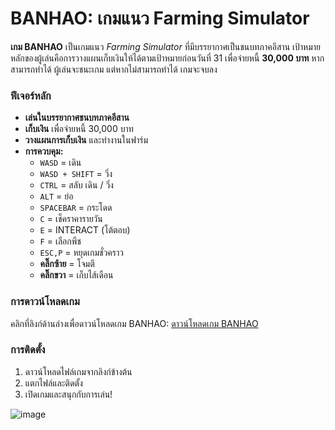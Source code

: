 # BANHAO: เกมแนว Farming Simulator

**เกม BANHAO** เป็นเกมแนว *Farming Simulator* ที่มีบรรยากาศเป็นชนบทภาคอีสาน เป้าหมายหลักของผู้เล่นคือการวางแผนเก็บเงินให้ได้ตามเป้าหมายก่อนวันที่ 31 เพื่อจ่ายหนี้ **30,000 บาท** หากสามารถทำได้ ผู้เล่นจะชนะเกม แต่หากไม่สามารถทำได้ เกมจะจบลง

### ฟีเจอร์หลัก
- **เล่นในบรรยากาศชนบทภาคอีสาน**
- **เก็บเงิน** เพื่อจ่ายหนี้ 30,000 บาท
- **วางแผนการเก็บเงิน** และทำงานในฟาร์ม
- **การควบคุม:**
  - `WASD` = เดิน
  - `WASD + SHIFT` = วิ่ง
  - `CTRL` = สลับ เดิน / วิ่ง
  - `ALT` = ย่อ
  - `SPACEBAR` = กระโดด
  - `C` = เช็คราคารายวัน
  - `E` = INTERACT (โต้ตอบ)
  - `F` = เลือกพืช
  - `ESC,P` = หยุดเกมชั่วคราว
  - **คลิ๊กซ้าย** = โจมตี
  - **คลิ๊กขวา** = เก็บไส้เดือน

### การดาวน์โหลดเกม

คลิกที่ลิงก์ด้านล่างเพื่อดาวน์โหลดเกม BANHAO:
[ดาวน์โหลดเกม BANHAO](https://drive.google.com/file/d/1Li1mLDT0TZhrSo1aC07Z7vNiqdmunkLt/view?usp=sharing)

### การติดตั้ง
1. ดาวน์โหลดไฟล์เกมจากลิงก์ข้างต้น
2. แตกไฟล์และติดตั้ง
3. เปิดเกมและสนุกกับการเล่น!

![image](https://github.com/user-attachments/assets/25af321c-9a12-4067-8b4f-f5bd4fddccda)


